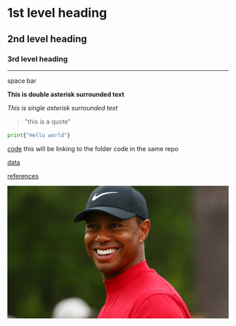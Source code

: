 # 1st level heading 

## 2nd level heading

### 3rd level heading 

---

space bar

**This is double asterisk surrounded text** 

*This is single asterisk surrounded text*

> "this is a quote" 

```python 
print{"Hello world"} 
```

[code](code) this will be linking to the folder code in the same repo

[data](data)

[references](references)

![image](TW.jpg)